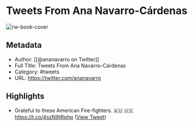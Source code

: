 # Tweets From Ana Navarro-Cárdenas

![rw-book-cover](https://pbs.twimg.com/profile_images/1744332932913709057/gYixy7xE.jpg)

## Metadata
- Author: [[@ananavarro on Twitter]]
- Full Title: Tweets From Ana Navarro-Cárdenas
- Category: #tweets
- URL: https://twitter.com/ananavarro

## Highlights
- Grateful to these American Fire-fighters.
  🇦🇺 🇺🇸 https://t.co/4szN9tRphp ([View Tweet](https://twitter.com/ananavarro/status/1215405442098176000))
